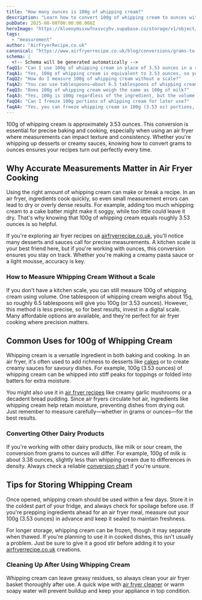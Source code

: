 ```yaml
---
title: "How many ounces is 100g of whipping cream?"
description: "Learn how to convert 100g of whipping cream to ounces with our simple guide. Perfect for air fryer recipes and precise baking measurements."
pubDate: 2025-08-08T00:00:00.000Z
heroImage: "https://klueoymssxwfnxsvcyhv.supabase.co/storage/v1/object/public/Shmucket/100g-whipping-cream-to-ounces.webp"
tags:
  - "measurement"
author: "AirFryerRecipe.co.uk"
canonical: "https://www.airfryerrecipe.co.uk/blog/conversions/grams-to-ounces/100g-whipping-cream-to-ounces"
schema: |
  <!-- Schema will be generated automatically -->
faqQ1: "Can I use 100g of whipping cream in place of 3.53 ounces in a recipe?"
faqA1: "Yes, 100g of whipping cream is equivalent to 3.53 ounces, so you can use them interchangeably in recipes. Just ensure you're measuring accurately, especially for air fryer dishes where precision affects texture."
faqQ2: "How do I measure 100g of whipping cream without a scale?"
faqA2: "You can use tablespoons—about 6.5 tablespoons of whipping cream equals 100g (3.53 ounces). However, this method is less precise than a scale, so for best results, especially in air fryer recipes, a digital scale is recommended."
faqQ3: "Does 100g of whipping cream weigh the same as 100g of milk?"
faqA3: "Yes, 100g is 100g regardless of the ingredient, but the volume will differ. Whipping cream is denser than milk, so 100g of whipping cream takes up slightly less space than 100g of milk."
faqQ4: "Can I freeze 100g portions of whipping cream for later use?"
faqA4: "Yes, you can freeze whipping cream in 100g (3.53 oz) portions, though it may separate when thawed. It's best used in cooked dishes rather than whipped toppings after freezing. Stir well before adding to recipes."
---
```

<p>100g of whipping cream is approximately 3.53 ounces. This conversion is essential for precise baking and cooking, especially when using an air fryer where measurements can impact texture and consistency. Whether you're whipping up desserts or creamy sauces, knowing how to convert grams to ounces ensures your recipes turn out perfectly every time.</p>  

<h2>Why Accurate Measurements Matter in Air Fryer Cooking</h2>  
<p>Using the right amount of whipping cream can make or break a recipe. In an air fryer, ingredients cook quickly, so even small measurement errors can lead to dry or overly dense results. For example, adding too much whipping cream to a cake batter might make it soggy, while too little could leave it dry. That's why knowing that 100g of whipping cream equals roughly 3.53 ounces is so helpful.</p>  

<p>If you're exploring air fryer recipes on <a href=https://www.airfryerrecipe.co.uk/recipes>airfryerrecipe.co.uk</a>, you'll notice many desserts and sauces call for precise measurements. A kitchen scale is your best friend here, but if you're working with ounces, this conversion ensures you stay on track. Whether you're making a creamy pasta sauce or a light mousse, accuracy is key.</p>  

<h3>How to Measure Whipping Cream Without a Scale</h3>  
<p>If you don't have a kitchen scale, you can still measure 100g of whipping cream using volume. One tablespoon of whipping cream weighs about 15g, so roughly 6.5 tablespoons will give you 100g (or 3.53 ounces). However, this method is less precise, so for best results, invest in a digital scale. Many affordable options are available, and they're perfect for air fryer cooking where precision matters.</p>  

<h2>Common Uses for 100g of Whipping Cream</h2>  
<p>Whipping cream is a versatile ingredient in both baking and cooking. In an air fryer, it's often used to add richness to desserts like <a href=https://www.airfryerrecipe.co.uk/recipe-category/cakes>cakes</a> or to create creamy sauces for savoury dishes. For example, 100g (3.53 ounces) of whipping cream can be whipped into stiff peaks for toppings or folded into batters for extra moisture.</p>  

<p>You might also use it in <a href=https://www.airfryerrecipe.co.uk/recipes>air fryer recipes</a> like creamy garlic mushrooms or a decadent bread pudding. Since air fryers circulate hot air, ingredients like whipping cream help retain moisture, preventing dishes from drying out. Just remember to measure carefully—whether in grams or ounces—for the best results.</p>  

<h3>Converting Other Dairy Products</h3>  
<p>If you're working with other dairy products, like milk or sour cream, the conversion from grams to ounces will differ. For example, 100g of milk is about 3.38 ounces, slightly less than whipping cream due to differences in density. Always check a reliable <a href=https://www.airfryerrecipe.co.uk/air-fryer-conversion-chart>conversion chart</a> if you're unsure.</p>  

<h2>Tips for Storing Whipping Cream</h2>  
<p>Once opened, whipping cream should be used within a few days. Store it in the coldest part of your fridge, and always check for spoilage before use. If you're prepping ingredients ahead for an air fryer meal, measure out your 100g (3.53 ounces) in advance and keep it sealed to maintain freshness.</p>  

<p>For longer storage, whipping cream can be frozen, though it may separate when thawed. If you're planning to use it in cooked dishes, this isn't usually a problem. Just be sure to give it a good stir before adding it to your <a href=https://www.airfryerrecipe.co.uk>airfryerrecipe.co.uk</a> creations.</p>  

<h3>Cleaning Up After Using Whipping Cream</h3>  
<p>Whipping cream can leave greasy residues, so always clean your air fryer basket thoroughly after use. A quick wipe with <a href=https://www.airfryerrecipe.co.uk/air-fryer-cleaner>air fryer cleaner</a> or warm soapy water will prevent buildup and keep your appliance in top condition.</p>

